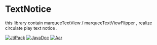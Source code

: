 # TextNotice
this library contain marqueeTextView / marqueeTextViewFlipper , realize circulate play text notice .

[![JtiPack](https://jitpack.io/v/zwping/LoopNotice.svg)](#)
[![JavaDoc](https://img.shields.io/badge/JavaDoc-%E8%BF%9B%E8%A1%8C%E4%B8%AD-lightgrey.svg)](https://jitpack.io/com/github/zwping/LoopNotice/v1.0.00/javadoc/)
[![Aar](https://img.shields.io/badge/Aar-%E8%BF%9B%E8%A1%8C%E4%B8%AD-lightgrey.svg)](#)
